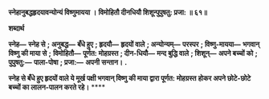 **स्नेहानुबद्धहृदयावन्योन्यं विष्णुमायया ।** **विमोहितौ दीनधियौ शिशून्पुपुषतु: प्रजा: ॥ ६१॥** 

**शब्दार्थ** 

**स्नेह—** **स्नेह से** **; अनुबद्ध—** **बँधे हुए** **; हृदयौ—** **हृदयों वाले** **; अन्योन्यम्—** **परस्पर** **; विष्णु-मायया—** **भगवान् विष्णु की माया से** **;** **विमोहितौ—** **पूर्णत: मोहग्रस्त** **; दीन-धियौ—** **मन्द बुद्धि वाले** **; शिशून्—** **अपने बच्चों को** **; पुपुषतु:—** **पाला-पोषा** **; प्रजा:—** **अपनी** **सन्तान।** **.** 

**स्नेह से बँधे हुए हृदयों वाले ये मूर्ख पक्षी भगवान् विष्णु की माया द्वारा पूर्णत: मोहग्रस्त** **होकर अपने छोटे-छोटे बच्चों का लालन-पालन करते रहे।** **** 